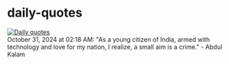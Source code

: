 # daily-quotes
[![Daily quotes](https://github.com/ceepu8/daily-quotes/actions/workflows/daily-quote.yml/badge.svg)](https://github.com/ceepu8/daily-quotes/actions/workflows/daily-quote.yml)<br/>
October 31, 2024 at 02:18 AM: "As a young citizen of India, armed with technology and love for my nation, I realize, a small aim is a crime." - Abdul Kalam

